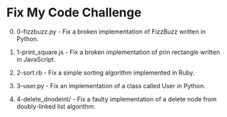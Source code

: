 # Fix My Code Challenge

0. 0-fizzbuzz.py - Fix a broken implementation of FizzBuzz written in Python.

1. 1-print_square.js - Fix a broken implementation of prin rectangle written in JavaScript.

2. 2-sort.rb - Fix a simple sorting algorithm implemented in Ruby.

3. 3-user.py - Fix an implementation of a class called User in Python.

4. 4-delete_dnodeint/ - Fix a faulty implementation of a delete node from doubly-linked list algorithm.
